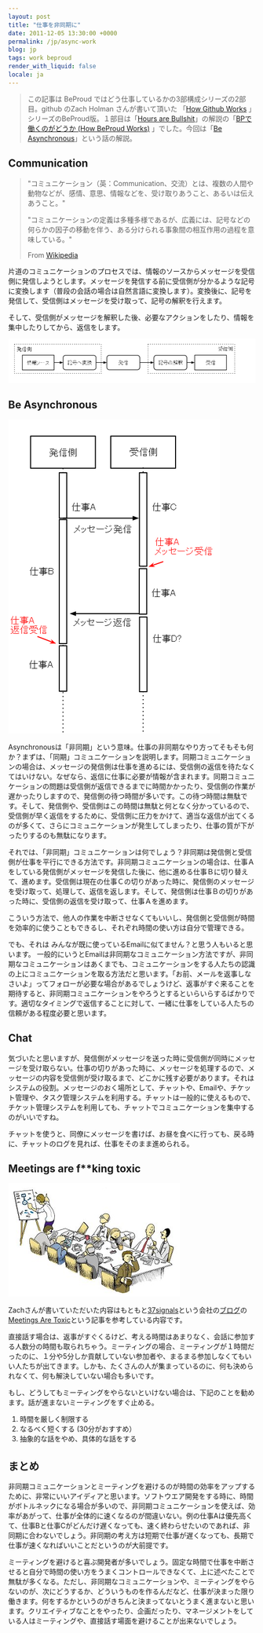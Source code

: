 ```yaml
---
layout: post
title: "仕事を非同期に"
date: 2011-12-05 13:30:00 +0000
permalink: /jp/async-work
blog: jp
tags: work beproud
render_with_liquid: false
locale: ja
---
```


> この記事は BeProud ではどう仕事しているかの3部構成シリーズの2部目。github のZach Holman さんが書いて頂いた 「[How Github Works](http://zachholman.com/posts/how-github-works/) 」シリーズのBeProud版。１部目は「[Hours are Bullshit](http://zachholman.com/posts/how-github-works-hours/)」の解説の「[BPで働くのがどうか (How BeProud Works)](/jp/bp-how-beproud-works) 」でした。今回は「[Be Asynchronous](http://zachholman.com/posts/how-github-works-asynchronous/)」という話の解説。

## Communication

> "コミュニケーション（英：Communication、交流）とは、複数の人間や動物などが、感情、意思、情報などを、受け取りあうこと、あるいは伝えあうこと。"
>
> "コミュニケーションの定義は多種多様であるが、広義には、記号などの何らかの因子の移動を伴う、ある分けられる事象間の相互作用の過程を意味している。"
>
> From [Wikipedia](http://ja.wikipedia.org/wiki/%E3%82%B3%E3%83%9F%E3%83%A5%E3%83%8B%E3%82%B1%E3%83%BC%E3%82%B7%E3%83%A7%E3%83%B3)

片道のコミュニケーションのプロセスでは、情報のソースからメッセージを受信側に発信しようとします。メッセージを発信する前に受信側が分かるような記号に変換します（普段の会話の場合は自然言語に変換します）。変換後に、記号を発信して、受信側はメッセージを受け取って、記号の解釈を行えます。

そして、受信側がメッセージを解釈した後、必要なアクションをしたり、情報を集中したりしてから、返信をします。

![](/assets/images/669/communicationflow.png)

## Be Asynchronous

![](/assets/images/669/asynccommunicationflow.png)

Asynchronousは「非同期」という意味。仕事の非同期なやり方ってそもそも何か？まずは、「同期」コミュニケーションを説明します。同期コミュニケーションの場合は、メッセージの発信側は仕事を進めるには、受信側の返信を待たなくてはいけない。なぜなら、返信に仕事に必要が情報が含まれます。同期コミュニケーションの問題は受信側が返信できるまでに時間かかったり、受信側の作業が遅かったりしますので、発信側の待つ時間が多いです。この待つ時間は無駄です。そして、発信側や、受信側はこの時間は無駄と何となく分かっているので、受信側が早く返信をするために、受信側に圧力をかけて、適当な返信が出てくるのが多くて、さらにコミュニケーションが発生してしまったり、仕事の質が下がったりするのも無駄になります。

それでは、「非同期」コミュニケーションは何でしょう？非同期は発信側と受信側が仕事を平行にできる方法です。非同期コミュニケーションの場合は、仕事Ａをしている発信側がメッセージを発信した後に、他に進める仕事Ｂに切り替えて、進めます。受信側は現在の仕事Ｃの切りがあった時に、発信側のメッセージを受け取って、処理して、返信を返します。そして、発信側は仕事Ｂの切りがあった時に、受信側の返信を受け取って、仕事Ａを進めます。

こういう方法で、他人の作業を中断させなくてもいいし、発信側と受信側が時間を効率的に使うこともできるし、それぞれ時間の使い方は自分で管理できる。

でも、それは みんなが既に使っているEmailに似てません？と思う人もいると思います。 一般的にいうとEmailは非同期なコミュニケーション方法ですが、非同期なコミュニケーションはあくまでも、コミュニケーションをする人たちの認識の上にコミュニケーションを取る方法だと思います。「お前、メールを返事しなさいよ」ってフォローが必要な場合があるでしょうけど、返事がすぐ来ることを期待すると、非同期コミュニケーションをやろうとするといらいらするばかりです。適切なタイミングで返信することに対して、一緒に仕事をしている人たちの信頼がある程度必要と思います。

## Chat

気づいたと思いますが、発信側がメッセージを送った時に受信側が同時にメッセージを受け取らない。仕事の切りがあった時に、メッセージを処理するので、メッセージの内容を受信側が受け取るまで、どこかに残す必要があります。それはシステムの役割。メッセージのおく場所として、チャットや、Emailや、チケット管理や、タスク管理システムを利用する。チャットは一般的に使えるもので、チケット管理システムを利用しても、チャットでコミュニケーションを集中するのがいいですね。

チャットを使うと、同僚にメッセージを書けば、お昼を食べに行っても、戻る時に、チャットのログを見れば、仕事をそのまま進められる。

## Meetings are f\*\*king toxic

![](/assets/images/669/meeting.jpg)

Zachさんが書いていただいた内容はもともと[37signals](http://37signals.com/)という会社の[ブログ](http://gettingreal.37signals.com/)の[Meetings Are Toxic](http://gettingreal.37signals.com/ch07_Meetings_Are_Toxic.php)という記事を参考している内容です。

直接話す場合は、返事がすぐくるけど、考える時間はあまりなく、会話に参加する人数分の時間も取られちゃう。ミーティングの場合、ミーティングが１時間だったのに、１分や5分しか貢献していない参加者や、まるまる参加しなくてもいい人たちが出てきます。しかも、たくさんの人が集まっているのに、何も決められなくて、何も解決していない場合も多いです。

もし、どうしてもミーティングをやらないといけない場合は、下記のことを勧めます。話が進まないミーティングをすぐ止める。

1. 時間を厳しく制限する
2. なるべく短くする (30分がおすすめ）
3. 抽象的な話をやめ、具体的な話をする

## まとめ

非同期コミュニケーションとミーティングを避けるのが時間の効率をアップするために、非常にいいアイディアと思います。ソフトウエア開発をする時に、時間がボトルネックになる場合が多いので、非同期コミュニケーションを使えば、効率があがって、仕事が全体的に速くなるのが間違いない。例の仕事Aは優先高くて、仕事Bと仕事Cがどんだけ遅くなっても、速く終わらせたいのであれば、非同期に合わないでしょう。非同期の考え方は短期で仕事が遅くなっても、長期で仕事が速くなればいいことだというのが大前提です。

ミーティングを避けると喜ぶ開発者が多いでしょう。固定な時間で仕事を中断させると自分で時間の使い方をうまくコントロールできなくて、上に述べたことで無駄が多くなる。ただし、非同期なコミュニケーションや、ミーティングをやらないのが、次にどうするか、どういうものを作るんだなど、仕事が決まった限り働きます。何をするかというのがきちんと決まってないとうまく進まないと思います。クリエイティブなことをやったり、企画だったり、マネージメントをしている人はミーティングや、直接話す場面を避けることが出来ないでしょう。
